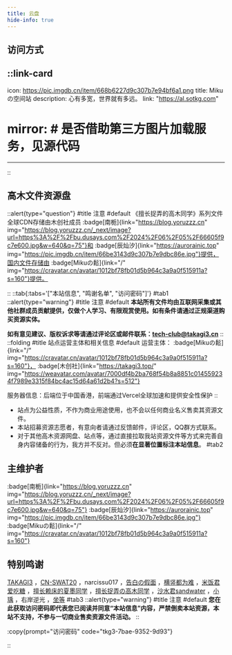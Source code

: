 ```yaml
---
title: 云盘
hide-info: true
---
```


## 访问方式

::link-card
---
icon: https://pic.imgdb.cn/item/668b6227d9c307b7e94bf6a1.png
title: Mikuの空间站
description: 心有多宽，世界就有多远。
link: "https://al.sotkg.com"
# mirror: # 是否借助第三方图片加载服务，见源代码
---
::

## 高木文件资源盘

::alert{type="question"}
#title
注意
#default
《擅长捉弄的高木同学》系列文件全球CDN存储由木创社成员 :badge[南栀]{link="https://blog.yoruzzz.cn" img="https://blog.yoruzzz.cn/_next/image?url=https%3A%2F%2Fbu.dusays.com%2F2024%2F06%2F05%2F66605f9c7e600.jpg&w=640&q=75"}和 :badge[辰灿汐]{link="https://aurorainic.top" img="https://pic.imgdb.cn/item/66be3143d9c307b7e9dbc86e.jpg"}提供，国内文件存储由 :badge[Mikuの鬆]{link="/" img="https://cravatar.cn/avatar/1012bf78fb01d5b964c3a9a0f515911a?s=160"}提供。

::
::tab{:tabs='["本站信息", "鸣谢名单", "访问密码"]'}
#tab1
::alert{type="warning"}
#title
注意
#default
**本站所有文件均由互联网采集或其他社群成员贡献提供，仅做个人学习、有限观赏使用。如有条件请通过正规渠道购买资源实体。**

**如有意见建议、版权诉求等请通过评论区或邮件联系：[tech-club@takagi3.cn](mailto:tech-club@takagi3.cn)**
::
::folding
#title
站点运营主体和相关信息
#default
运营主体： :badge[Mikuの鬆]{link="/" img="https://cravatar.cn/avatar/1012bf78fb01d5b964c3a9a0f515911a?s=160"}， :badge[木创社]{link="https://takagi3.top/" img="https://weavatar.com/avatar/7000df4b2ba768f54b8a8851c014559234f7989e3315f84bc4ac15d64a61d2b4?s=512"}

服务器信息：后端位于中国香港，前端通过Vercel全球加速和提供安全性保护
::
- 站点为公益性质，不作为商业用途使用，也不会以任何商业名义售卖其资源文件。
- 本站招募资源志愿者，有意向者请通过反馈邮件，评论区，QQ群方式联系。
- 对于其他高木资源网盘、站点等，通过直接拉取我站资源文件等方式来完善自身内容储备的行为，我方并不反对。但必须**在显著位置标注本站信息**。
#tab2
## 主维护者
:badge[南栀]{link="https://blog.yoruzzz.cn" img="https://blog.yoruzzz.cn/_next/image?url=https%3A%2F%2Fbu.dusays.com%2F2024%2F06%2F05%2F66605f9c7e600.jpg&w=640&q=75"}
:badge[辰灿汐]{link="https://aurorainic.top" img="https://pic.imgdb.cn/item/66be3143d9c307b7e9dbc86e.jpg"} 
:badge[Mikuの鬆]{link="/" img="https://cravatar.cn/avatar/1012bf78fb01d5b964c3a9a0f515911a?s=160"}
## 特别鸣谢
   [TAKAGI3](https://space.bilibili.com/517104324)  ，[CN-SWAT20](https://space.bilibili.com/23691686)  ，narcissu017  ，[告白の假面](https://space.bilibili.com/17763935)  ，[横竖都为难](https://space.bilibili.com/436044923)  ，[米饭君爱吃糖](https://space.bilibili.com/271246992)  ，[擅长赖床的夏墨同学](https://space.bilibili.com/354522608)  ，[擅长捉弄の高木同学](https://space.bilibili.com/2709173)  ，[沙水君sandwater](https://space.bilibili.com/687160102)  ，[小瑀](https://space.bilibili.com/1229191353)  ，右岸逆光  ，[坐等](https://space.bilibili.com/1121247935)
#tab3
::alert{type="warning"}
#title
注意
#default
**您在此获取访问密码即代表您已阅读并同意“本站信息”内容，严禁倒卖本站资源，本站不支持，不参与一切商业售卖资源文件活动。**
::

:copy{prompt="访问密码" code="tkg3-7bae-9352-9d93"} 

::

